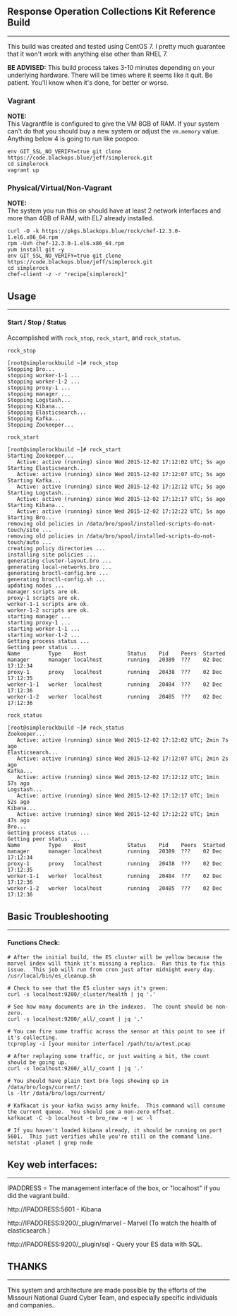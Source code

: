 ## Response Operation Collections Kit Reference Build
----

This build was created and tested using CentOS 7. I pretty much guarantee that it won't work with anything else other than RHEL 7.

**BE ADVISED:**  This build process takes 3-10 minutes depending on your underlying hardware.  There will be times where it seems like it quit.  Be patient.  You'll know when it's done, for better or worse.

### Vagrant
**NOTE:**   
This Vagrantfile is configured to give the VM 8GB of RAM.  If your system can't do that you should buy a new system or adjust the `vm.memory` value.  Anything below 4 is going to run like poopoo.
``` 
env GIT_SSL_NO_VERIFY=true git clone https://code.blackops.blue/jeff/simplerock.git
cd simplerock
vagrant up
```

### Physical/Virtual/Non-Vagrant
**NOTE:**   
The system you run this on should have at least 2 network interfaces and more than 4GB of RAM, with EL7 already installed.
```
curl -O -k https://pkgs.blackops.blue/rock/chef-12.3.0-1.el6.x86_64.rpm
rpm -Uvh chef-12.3.0-1.el6.x86_64.rpm
yum install git -y
env GIT_SSL_NO_VERIFY=true git clone https://code.blackops.blue/jeff/simplerock.git
cd simplerock
chef-client -z -r "recipe[simplerock]"
```

## Usage
----
#### Start / Stop / Status
Accomplished with `rock_stop`, `rock_start`, and `rock_status`.


`rock_stop`
```
[root@simplerockbuild ~]# rock_stop
Stopping Bro...
stopping worker-1-1 ...
stopping worker-1-2 ...
stopping proxy-1 ...
stopping manager ...
Stopping Logstash...
Stopping Kibana...
Stopping Elasticsearch...
Stopping Kafka...
Stopping Zookeeper...
```

`rock_start`
```
[root@simplerockbuild ~]# rock_start
Starting Zookeeper...
   Active: active (running) since Wed 2015-12-02 17:12:02 UTC; 5s ago
Starting Elasticsearch...
   Active: active (running) since Wed 2015-12-02 17:12:07 UTC; 5s ago
Starting Kafka...
   Active: active (running) since Wed 2015-12-02 17:12:12 UTC; 5s ago
Starting Logstash...
   Active: active (running) since Wed 2015-12-02 17:12:17 UTC; 5s ago
Starting Kibana...
   Active: active (running) since Wed 2015-12-02 17:12:22 UTC; 5s ago
Starting Bro...
removing old policies in /data/bro/spool/installed-scripts-do-not-touch/site ...
removing old policies in /data/bro/spool/installed-scripts-do-not-touch/auto ...
creating policy directories ...
installing site policies ...
generating cluster-layout.bro ...
generating local-networks.bro ...
generating broctl-config.bro ...
generating broctl-config.sh ...
updating nodes ...
manager scripts are ok.
proxy-1 scripts are ok.
worker-1-1 scripts are ok.
worker-1-2 scripts are ok.
starting manager ...
starting proxy-1 ...
starting worker-1-1 ...
starting worker-1-2 ...
Getting process status ...
Getting peer status ...
Name         Type    Host             Status    Pid    Peers  Started
manager      manager localhost        running   20389  ???    02 Dec 17:12:34
proxy-1      proxy   localhost        running   20438  ???    02 Dec 17:12:35
worker-1-1   worker  localhost        running   20484  ???    02 Dec 17:12:36
worker-1-2   worker  localhost        running   20485  ???    02 Dec 17:12:36
```

`rock_status`
```
[root@simplerockbuild ~]# rock_status
Zookeeper...
   Active: active (running) since Wed 2015-12-02 17:12:02 UTC; 2min 7s ago
Elasticsearch...
   Active: active (running) since Wed 2015-12-02 17:12:07 UTC; 2min 2s ago
Kafka...
   Active: active (running) since Wed 2015-12-02 17:12:12 UTC; 1min 57s ago
Logstash...
   Active: active (running) since Wed 2015-12-02 17:12:17 UTC; 1min 52s ago
Kibana...
   Active: active (running) since Wed 2015-12-02 17:12:22 UTC; 1min 47s ago
Bro...
Getting process status ...
Getting peer status ...
Name         Type    Host             Status    Pid    Peers  Started
manager      manager localhost        running   20389  ???    02 Dec 17:12:34
proxy-1      proxy   localhost        running   20438  ???    02 Dec 17:12:35
worker-1-1   worker  localhost        running   20484  ???    02 Dec 17:12:36
worker-1-2   worker  localhost        running   20485  ???    02 Dec 17:12:36
```

## Basic Troubleshooting
----
#### Functions Check:
```
# After the initial build, the ES cluster will be yellow because the marvel index will think it's missing a replica.  Run this to fix this issue.  This job will run from cron just after midnight every day.
/usr/local/bin/es_cleanup.sh

# Check to see that the ES cluster says it's green:
curl -s localhost:9200/_cluster/health | jq '.'

# See how many documents are in the indexes.  The count should be non-zero.
curl -s localhost:9200/_all/_count | jq '.'

# You can fire some traffic across the sensor at this point to see if it's collecting.
tcpreplay -i [your monitor interface] /path/to/a/test.pcap

# After replaying some traffic, or just waiting a bit, the count should be going up.
curl -s localhost:9200/_all/_count | jq '.'

# You should have plain text bro logs showing up in /data/bro/logs/current/:
ls -ltr /data/bro/logs/current/

# Kafkacat is your kafka swiss army knife.  This command will consume the current queue.  You should see a non-zero offset.
kafkacat -C -b localhost -t bro_raw -e | wc -l

# If you haven't loaded kibana already, it should be running on port 5601.  This just verifies while you're still on the command line.
netstat -planet | grep node
```

## Key web interfaces:
----

IPADDRESS = The management interface of the box, or "localhost" if you did the vagrant build.

http://IPADDRESS:5601 - Kibana

http://IPADDRESS:9200/_plugin/marvel - Marvel (To watch the health of elasticsearch.)

http://IPADDRESS:9200/_plugin/sql - Query your ES data with SQL.


## THANKS
----
This system and architecture are made possible by the efforts of the Missouri National Guard Cyber Team, and especially specific individuals and companies.



